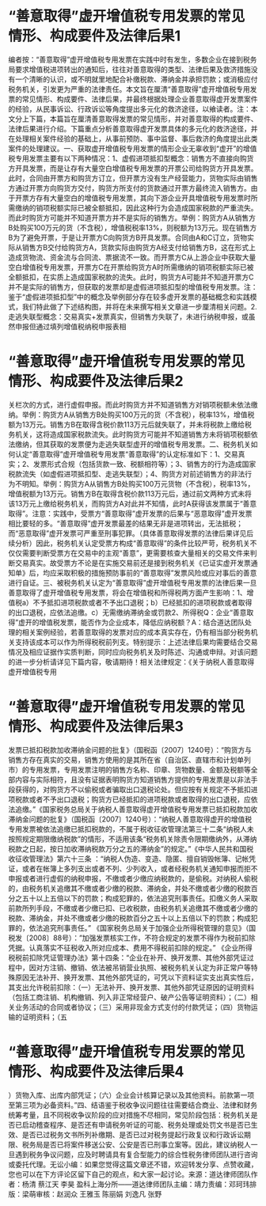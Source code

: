 # “善意取得”虚开增值税专用发票的常见情形、构成要件及法律后果1

编者按：“善意取得”虚开增值税专用发票在实践中时有发生，多数企业在接到税务局要求增值税进项转出的通知后，往往对善意取得的类型、法律后果及救济措施没有一个清晰的认识，或不明就里地配合补缴税款、滞纳金并承担罚款；或消极应付税务机关，引发更为严重的法律责任。本文旨在厘清“善意取得”虚开增值税专用发票的常见情形、构成要件、法律后果，并最终根据处理企业善意取得虚开发票案件的经验，从民事诉讼、行政诉讼等角度提出多元化的救济途径，以飨读者。注：本文分上下篇，本篇旨在厘清善意取得发票的常见情形，并对善意取得的构成要件、法律后果进行介绍。下篇重点分析善意取得虚开发票具体的多元化的救济途径，并在处理相关案件经验的基础上，从事前预防、事中监督、事后救济的角度提出此类案件的处理建议。一、获取虚开增值税专用发票的情形企业无辜收到“虚开”的增值税专用发票主要有以下两种情况：1、虚假进项抵扣型概念：销售方不直接向购货方开具发票，而是让存有大量空白增值税专用发票的开票公司给购货方开具发票。此时，合同由开票方和购货方订立，但开票方没有生产经营能力，货物实际由销售方通过开票方向购货方交付，购货方所支付的货款通过开票方最终流入销售方。由于开票方存有大量空白的增值税专用发票，其向下游企业开具增值税专用发票时所需缴纳的销项税额实际已被全额抵扣，因此这种行为会造成国家税款的严重流失。而此时购货方可能并不知道开票方并不是实际的销售方。举例：购货方A从销售方B处购买100万元的货（不含税），增值税税率13%，则税额为13万元。现在销售方B为了避免开票，于是让开票方C向购货方B开具发票。合同由A和C订立，货物实际从销售方B交付给购货方A，货款实际由购货方A经支付给销售方B，这在形式上造成货物流、资金流与合同流、票据流不一致。而开票方C从上游企业中获取大量空白增值税专用发票，开票方C在开票给购货方A时所需缴纳的销项税额实际已被全额抵扣，在实质上造成国家税款的流失。此时，购货方A可能并不知道开票方C并不是实际的销售方，但获取的发票却是虚假进项抵扣型的增值税专用发票。注：鉴于“虚假进项抵扣型”中的概念及举例部分存在较多虚开发票的基础概念和实践模式，我们特此做了下述结构图，并将在未来撰写相关文章进一步厘清相关问题。2.走逃失联型概念：交易真实+发票真实，但销售方失联了，未进行纳税申报，或虽然申报但通过填列增值税纳税申报表相

# “善意取得”虚开增值税专用发票的常见情形、构成要件及法律后果2

关栏次的方式，进行虚假申报。而此时购货方并不知道销售方对销项税额未依法缴纳。举例：购货方A从销售方B处购买100万元的货（不含税），税率13%，增值税额为13万元。销售方B在取得含税价款113万元后就失联了，并未将税款上缴给税务机关，这将造成国家税款流失。此时购货方可能并不知道销售方未将销项税额依法缴纳，但其获取的发票便为走逃失联型虚开的增值税专用发票。二、税务机关如何认定“善意取得”虚开增值税专用发票“善意取得”的认定标准如下：1、交易真实；2、发票形式合规（包括货款一致、税额相符等）；3、销售方的行为造成国家税款流失（如虚假进项抵扣型、走逃失联型）；4、购货方对前述销售方的非法行为不明知。举例：购货方A从销售方B处购买100万元货物（不含税），税率13%，增值税额为13万元。销售方B在取得含税价款113万元后，通过前文两种方式未将该13万元上缴给税务机关，而购货方A对此并不知情，此时A获得该发票属于“善意取得”。注意：实践中，受票方“善意取得”虚开发票的后果与“恶意取得”虚开发票相比要轻的多。“善意取得”虚开发票最差的结果无非是进项转出，无法抵税；而“恶意取得”虚开发票可严重至刑事犯罪。（具体善意取得发票的法律后果详见后续分析）因此，税务机关认定受票方构成“善意取得”的条件比较严苛，税务机关不仅仅需要判断受票方在交易中的主观“善意”，更需要核查大量相关的交易文件来判断交易真实。故受票方不论是在实施交易前还是接到税务机关《已证实虚开发票通知单》后，均应采取积极的措施预防事前的“善意取得”发票风险或应对事后的善意进行自证。三、被税务机关认定为“善意取得”虚开增值税专用发票的法律后果一旦善意取得了虚开增值税专用发票，将会在增值税和所得税两方面产生影响：1、增值税a）不予抵扣进项税款或者不予出口退税；b）已经抵扣的进项税款或者取得的出口退税，应依法追缴。c）无需缴纳滞纳金或罚款2、所得税Q：企业“善意取得”虚开的增值税发票，能否作为企业成本，降低应纳税额？A：结合道达团队处理的相关案例经验，若善意取得的发票对应的成本真实存在，仍有相当部分税务机关支持该成本可以作为所得税税前列支。特别提示：上述法律后果均需要结合交易情况及相应证据作实质判断，同时应向税务机关及时陈述、沟通或申辩。对该问题的进一步分析请详见下篇内容，敬请期待！相关法律规定：《关于纳税人善意取得虚开增值税专用

# “善意取得”虚开增值税专用发票的常见情形、构成要件及法律后果3

发票已抵扣税款加收滞纳金问题的批复》（国税函〔2007〕1240号）：“购货方与销售方存在真实的交易，销售方使用的是其所在省（自治区、直辖市和计划单列市）的专用发票，专用发票注明的销售方名称、印章、货物数量、金额及税额等全部内容与实际相符，且没有证据表明购货方知道销售方提供的专用发票是以非法手段获得的，对购货方不以偷税或者骗取出口退税论处。但应按有关规定不予抵扣进项税款或者不予出口退税；购货方已经抵扣的进项税款或者取得的出口退税，应依法追缴。”《国家税务总局关于纳税人善意取得虚开增值税专用发票已抵扣税款加收滞纳金问题的批复》（国税函〔2007〕1240号）：“纳税人善意取得虚开的增值税专用发票被依法追缴已抵扣税款的，不属于税收征收管理法第三十二条“纳税人未按照规定期限缴纳税款”的情形，不适用该条“税务机关除责令限期缴纳外，从滞纳税款之日起，按日加收滞纳税款万分之五的滞纳金”的规定。”《中华人民共和国税收征收管理法》第六十三条 ：“纳税人伪造、变造、隐匿、擅自销毁帐簿、记帐凭证，或者在帐簿上多列支出或者不列、少列收入，或者经税务机关通知申报而拒不申报或者进行虚假的纳税申报，不缴或者少缴应纳税款的，是偷税。对纳税人偷税的，由税务机关追缴其不缴或者少缴的税款、滞纳金，并处不缴或者少缴的税款百分之五十以上五倍以下的罚款；构成犯罪的，依法追究刑事责任。扣缴义务人采取前款所列手段，不缴或者少缴已扣、已收税款，由税务机关追缴其不缴或者少缴的税款、滞纳金，并处不缴或者少缴的税款百分之五十以上五倍以下的罚款；构成犯罪的，依法追究刑事责任。” 《国家税务总局关于加强企业所得税管理的意见》（国税发〔2008〕88号）：”加强发票核实工作，不符合规定的发票不得作为税前扣除凭据。认真落实不征税收入所对应成本、费用不得税前扣除的规定。” 《企业所得税税前扣除凭证管理办法》第十四条：“企业在补开、换开发票、其他外部凭证过程中，因对方注销、撤销、依法被吊销营业执照、被税务机关认定为非正常户等特殊原因无法补开、换开发票、其他外部凭证的，可凭以下资料证实支出真实性后，其支出允许税前扣除：（一）无法补开、换开发票、其他外部凭证原因的证明资料（包括工商注销、机构撤销、列入非正常经营户、破产公告等证明资料）；（二）相关业务活动的合同或者协议；（三）采用非现金方式支付的付款凭证；（四）货物运输的证明资料；（五

# “善意取得”虚开增值税专用发票的常见情形、构成要件及法律后果4

）货物入库、出库内部凭证；（六）企业会计核算记录以及其他资料。前款第一项至第三项为必备资料。”四、结语鉴于税收争议问题往往需要结合商业、法律和财务统筹考量，且不同税收争议阶段的应对措施不尽相同，常见阶段包括：税务机关是否已启动稽查程序、是否还有申请税务听证的可能、税务处理或处罚文书是否已生效、是否已过税务文书所列补缴期、是否已过对税务提起行政复议和行政诉讼期限、税务局是否已将案件移送公安、公安是否已刑事立案等。因此，建议纳税人一旦遇到税务争议问题，应及时聘请具有复合型能力的综合性税务律师团队进行咨询或委托代理。无讼小编：如果您觉得这篇文章还不错，欢迎转发分享、点赞收藏，您也可以在下方评论区留下自己的观点，和大家一起讨论。来源：道达律师团队作者：杨清 蔡江天 李昊 盈科上海分所——道达律师团队主编：靖力责编：邓珂玮排版：梁萌审核：赵润众 王雅玉 陈丽娟 刘逸凡 张野

